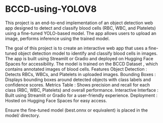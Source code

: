 # BCCD-using-YOLOV8
This project is an end-to-end implementation of an object detection web app designed to detect and classify blood cells (RBC, WBC, and Platelets) using a fine-tuned YOLO-based model. The app allows users to upload an image, performs inference using the trained model.

The goal of this project is to create an interactive web app that uses a fine-tuned object detection model to identify and classify blood cells in images. The app is built using Streamlit or Gradio and deployed on Hugging Face Spaces for accessibility. The model is trained on the BCCD Dataset , which contains annotated images of blood cells.
Features
Object Detection : Detects RBCs, WBCs, and Platelets in uploaded images.
Bounding Boxes : Displays bounding boxes around detected objects with class labels and confidence scores.
Metrics Table : Shows precision and recall for each class (RBC, WBC, Platelets) and overall performance.
Interactive Interface : Built using Streamlit or Gradio for a user-friendly experience.
Deployment : Hosted on Hugging Face Spaces for easy access.

Ensure the fine-tuned model (best.onnx or equivalent) is placed in the model/ directory.
